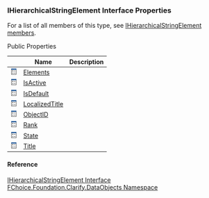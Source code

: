 ﻿### IHierarchicalStringElement Interface Properties

For a list of all members of this type, see [IHierarchicalStringElement members](fcSDK~FChoice.Foundation.Clarify.DataObjects.IHierarchicalStringElement_members.md).

Public Properties

|   | Name | Description |
| --- | --- | --- |
| ![ Property](dotnetimages/Property.png) | [Elements](fcSDK~FChoice.Foundation.Clarify.DataObjects.IHierarchicalStringElement~Elements.md) |   |
| ![ Property](dotnetimages/Property.png) | [IsActive](fcSDK~FChoice.Foundation.Clarify.DataObjects.IHierarchicalStringElement~IsActive.md) |   |
| ![ Property](dotnetimages/Property.png) | [IsDefault](fcSDK~FChoice.Foundation.Clarify.DataObjects.IHierarchicalStringElement~IsDefault.md) |   |
| ![ Property](dotnetimages/Property.png) | [LocalizedTitle](fcSDK~FChoice.Foundation.Clarify.DataObjects.IHierarchicalStringElement~LocalizedTitle.md) |   |
| ![ Property](dotnetimages/Property.png) | [ObjectID](fcSDK~FChoice.Foundation.Clarify.DataObjects.IHierarchicalStringElement~ObjectID.md) |   |
| ![ Property](dotnetimages/Property.png) | [Rank](fcSDK~FChoice.Foundation.Clarify.DataObjects.IHierarchicalStringElement~Rank.md) |   |
| ![ Property](dotnetimages/Property.png) | [State](fcSDK~FChoice.Foundation.Clarify.DataObjects.IHierarchicalStringElement~State.md) |   |
| ![ Property](dotnetimages/Property.png) | [Title](fcSDK~FChoice.Foundation.Clarify.DataObjects.IHierarchicalStringElement~Title.md) |   |





#### Reference

[IHierarchicalStringElement Interface](fcSDK~FChoice.Foundation.Clarify.DataObjects.IHierarchicalStringElement.md)  
[FChoice.Foundation.Clarify.DataObjects Namespace](fcSDK~FChoice.Foundation.Clarify.DataObjects_namespace.md)